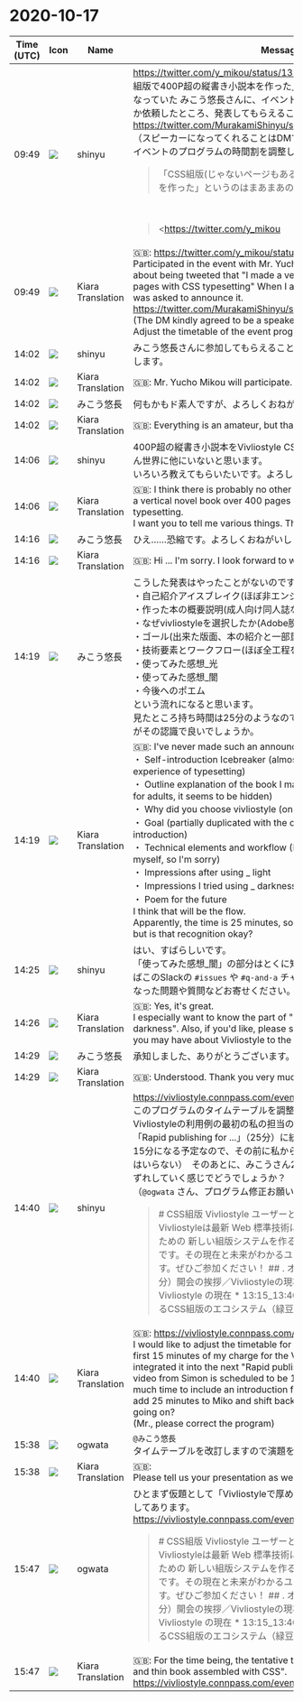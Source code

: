 # 2020-10-17

|Time (UTC)|Icon|Name|Message|
|---|---|---|---|
|09:49|![](https://avatars.slack-edge.com/2018-04-27/354445776386_e258f5ed5ba887b08668_72.jpg)|shinyu|<https://twitter.com/y_mikou/status/1315984645352120322> 「CSS組版で400P超の縦書き小説本を作った」というツイートをされてて気になっていた みこう悠長さんに、イベントに参加して発表してもらえないか依頼したところ、発表してもらえることになりました。 <https://twitter.com/MurakamiShinyu/status/1317366761830764546><br>（スピーカーになってくれることはDMで快諾いただけました）<br>イベントのプログラムの時間割を調整します。<br><blockquote>「CSS組版(じゃないページもあるけど)で400P超の縦書き小説本を作った」というのはまあまあの珍実績でしょう</blockquote><br><blockquote><https://twitter.com/y_mikou|@y_mikou> はじめまして、来週10/24にCSS組版Vivliostyleユーザーと開発者の集いというイベントを行います。<br>よろしければ、ご参加ください！　もしできたら発表お願いできないでしょうか？<br>CSS組版でどのように本が作られてどんな問題があったか興味あります。<br><https://vivliostyle.connpass.com/event/189940/></blockquote>|
|09:49|![](https://avatars.slack-edge.com/2019-08-21/732685848020_f3f20736795184660348_72.png)|Kiara Translation|🇬🇧: <https://twitter.com/y_mikou/status/1315984645352120322> Participated in the event with Mr. Yucho Mikou, who was worried about being tweeted that "I made a vertical novel book with over 400 pages with CSS typesetting" When I asked if I could announce it, I was asked to announce it. <https://twitter.com/MurakamiShinyu/status/1317366761830764546><br>(The DM kindly agreed to be a speaker)<br>Adjust the timetable of the event program.|
|14:02|![](https://avatars.slack-edge.com/2018-04-27/354445776386_e258f5ed5ba887b08668_72.jpg)|shinyu|みこう悠長さんに参加してもらえることになりました。よろしくお願いします。|
|14:02|![](https://avatars.slack-edge.com/2019-08-21/732685848020_f3f20736795184660348_72.png)|Kiara Translation|🇬🇧: Mr. Yucho Mikou will participate. Thank you.|
|14:02|![](https://avatars.slack-edge.com/2020-10-17/1448017453201_faf7853112cc30ed59e4_72.jpg)|みこう悠長|何もかもド素人ですが、よろしくおねがいします。|
|14:02|![](https://avatars.slack-edge.com/2019-08-21/732685848020_f3f20736795184660348_72.png)|Kiara Translation|🇬🇧: Everything is an amateur, but thank you.|
|14:06|![](https://avatars.slack-edge.com/2018-04-27/354445776386_e258f5ed5ba887b08668_72.jpg)|shinyu|400P超の縦書き小説本をVivliostyle CSS組版で作ったという人は、たぶん世界に他にいないと思います。<br>いろいろ教えてもらいたいです。よろしくお願いします。|
|14:06|![](https://avatars.slack-edge.com/2019-08-21/732685848020_f3f20736795184660348_72.png)|Kiara Translation|🇬🇧: I think there is probably no other person in the world who made a vertical novel book over 400 pages with Vivliostyle CSS typesetting.<br>I want you to tell me various things. Thank you.|
|14:16|![](https://avatars.slack-edge.com/2020-10-17/1448017453201_faf7853112cc30ed59e4_72.jpg)|みこう悠長|ひえ……恐縮です。よろしくおねがいします。|
|14:16|![](https://avatars.slack-edge.com/2019-08-21/732685848020_f3f20736795184660348_72.png)|Kiara Translation|🇬🇧: Hi ... I'm sorry. I look forward to working with you.|
|14:19|![](https://avatars.slack-edge.com/2020-10-17/1448017453201_faf7853112cc30ed59e4_72.jpg)|みこう悠長|こうした発表はやったことがないのですが……私ができそうなのは<br>・自己紹介アイスブレイク(ほぼ非エンジニアで組版も初体験であること)<br>・作った本の概要説明(成人向け同人誌なので隠し気味に)<br>・なぜvivliostyleを選択したか(Adobe脱税だけが目的だった)<br>・ゴール(出来た版面、本の紹介と一部重複)<br>・技術要素とワークフロー(ほぼ全工程を1人でやったのでかいつまんで)<br>・使ってみた感想_光<br>・使ってみた感想_闇<br>・今後へのポエム<br>という流れになると思います。<br>見たところ持ち時間は25分のようなので、それで構成しようと思いますがその認識で良いでしょうか。|
|14:19|![](https://avatars.slack-edge.com/2019-08-21/732685848020_f3f20736795184660348_72.png)|Kiara Translation|🇬🇧: I've never made such an announcement, but ... I think I can do it<br>・ Self-introduction Icebreaker (almost non-engineer and first experience of typesetting)<br>・ Outline explanation of the book I made (because it is a douujinshi for adults, it seems to be hidden)<br>・ Why did you choose vivliostyle (only for Adobe tax evasion)<br>・ Goal (partially duplicated with the completed version and book introduction)<br>・ Technical elements and workflow (I did almost all the processes by myself, so I'm sorry)<br>・ Impressions after using _ light<br>・ Impressions I tried using _ darkness<br>・ Poem for the future<br>I think that will be the flow.<br>Apparently, the time is 25 minutes, so I'd like to configure it with that, but is that recognition okay?|
|14:25|![](https://avatars.slack-edge.com/2018-04-27/354445776386_e258f5ed5ba887b08668_72.jpg)|shinyu|はい、すばらしいです。<br>「使ってみた感想_闇」の部分はとくに知りたいです。また、よろしければこのSlackの `#issues` や `#q-and-a` チャンネルなどにVivliostyleの気になった問題や質問などお寄せください。|
|14:26|![](https://avatars.slack-edge.com/2019-08-21/732685848020_f3f20736795184660348_72.png)|Kiara Translation|🇬🇧: Yes, it's great.<br>I especially want to know the part of "Impressions I tried using _ darkness". Also, if you'd like, please send any questions or concerns you may have about Vivliostyle to the &lt;# CJAP6GBKQ | issues&gt; and &lt;# CJRP7PK6K | q-and-a&gt; channels on Slack.|
|14:29|![](https://avatars.slack-edge.com/2020-10-17/1448017453201_faf7853112cc30ed59e4_72.jpg)|みこう悠長|承知しました、ありがとうございます。|
|14:29|![](https://avatars.slack-edge.com/2019-08-21/732685848020_f3f20736795184660348_72.png)|Kiara Translation|🇬🇧: Understood. Thank you very much.|
|14:40|![](https://avatars.slack-edge.com/2018-04-27/354445776386_e258f5ed5ba887b08668_72.jpg)|shinyu|<https://vivliostyle.connpass.com/event/189940/><br>このプログラムのタイムテーブルを調整しようと思います。第2部 Vivliostyleの利用例の最初の私の担当の15分は無くして、その次の「Rapid publishing for ...」（25分）に統合。（Simonさんからのビデオは15分になる予定なので、その前に私からの紹介を入れてもそんなに時間はいらない）　そのあとに、みこうさん25分を入れて、10分ずつ後ろにずれしていく感じでどうでしょうか？<br>（`@ogwata` さん、プログラム修正お願いします）<br><blockquote># CSS組版 Vivliostyle ユーザーと開発者の集い 2020秋 Vivliostyleは最新 Web 標準技術により、電子出版や Web 出版のための 新しい組版システムを作るオープンソース・プロジェクトです。その現在と未来がわかるユーザ／開発者イベントを開催します。ぜひご参加ください！ ## . オープニング * 13:00_13:15（15分）開会の挨拶／Vivliostyleの現状と展望（村上真雄） ## 第1部 Vivliostyle の現在 * 13:15_13:40（25分）Vivliostyle CLIで広がるCSS組版のエコシステム（緑豆はる...</blockquote>|
|14:40|![](https://avatars.slack-edge.com/2019-08-21/732685848020_f3f20736795184660348_72.png)|Kiara Translation|🇬🇧: <https://vivliostyle.connpass.com/event/189940/><br>I would like to adjust the timetable for this program. Part 2 I lost the first 15 minutes of my charge for the Vivliostyle usage example and integrated it into the next "Rapid publishing for ..." (25 minutes). (The video from Simon is scheduled to be 15 minutes, so it doesn't take much time to include an introduction from me before that.) After that, add 25 minutes to Miko and shift back by 10 minutes. How is it like going on?<br>(Mr., please correct the program)|
|15:38|![](https://avatars.slack-edge.com/2019-11-22/845042642576_070441337abaca9fb7b3_72.png)|ogwata|`@みこう悠長`<br>タイムテーブルを改訂しますので演題をお教えください。|
|15:38|![](https://avatars.slack-edge.com/2019-08-21/732685848020_f3f20736795184660348_72.png)|Kiara Translation|🇬🇧: <br>Please tell us your presentation as we will revise the timetable.|
|15:47|![](https://avatars.slack-edge.com/2019-11-22/845042642576_070441337abaca9fb7b3_72.png)|ogwata|ひとまず仮題として「Vivliostyleで厚めの薄い本をCSSで組んだ話」にしてあります。<br><https://vivliostyle.connpass.com/event/189940/><br><blockquote># CSS組版 Vivliostyle ユーザーと開発者の集い 2020秋 Vivliostyleは最新 Web 標準技術により、電子出版や Web 出版のための 新しい組版システムを作るオープンソース・プロジェクトです。その現在と未来がわかるユーザ／開発者イベントを開催します。ぜひご参加ください！ ## . オープニング * 13:00_13:15（15分）開会の挨拶／Vivliostyleの現状と展望（村上真雄） ## 第1部 Vivliostyle の現在 * 13:15_13:40（25分）Vivliostyle CLIで広がるCSS組版のエコシステム（緑豆はる...</blockquote>|
|15:47|![](https://avatars.slack-edge.com/2019-08-21/732685848020_f3f20736795184660348_72.png)|Kiara Translation|🇬🇧: For the time being, the tentative title is "Vivliostyle with a thick and thin book assembled with CSS".<br><https://vivliostyle.connpass.com/event/189940/>|
